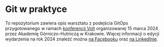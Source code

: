 # Git w praktyce

To repozytorium zawiera opis warsztatu z podejścia GitOps przygotowanego
w ramach [konferencji Volt](https://www.eaiib.agh.edu.pl/konferencja-naukowa-volt/)
organizowanej 15 marca 2024 przez Akademię Górniczo-Hutniczą w Krakowie.
Więcej informacji o edycji wydarzenia na rok 2024 znaleźć można [na Facebooku][volt2024-fb]
oraz [na LinkedInie][volt2024-li].

[volt2024-fb]: https://www.facebook.com/events/189116554294013/?acontext=%7B%22event_action_history%22%3A[]%7D
[volt2024-li]: https://www.linkedin.com/events/volt2024-electrifyingideas7167823475586285568
